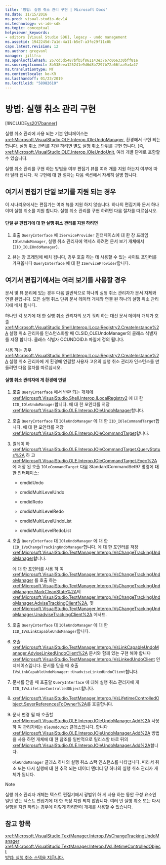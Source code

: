```yaml
---
title: '방법: 실행 취소 관리 구현 | Microsoft Docs'
ms.date: 11/15/2016
ms.prod: visual-studio-dev14
ms.technology: vs-ide-sdk
ms.topic: conceptual
helpviewer_keywords:
- editors [Visual Studio SDK], legacy - undo management
ms.assetid: 1942245d-7a1d-4a11-b5e7-a3fe29f11c0b
caps.latest.revision: 12
ms.author: gregvanl
manager: jillfra
ms.openlocfilehash: 267cd5d5487bfb5f861143e3767c066330bff81e
ms.sourcegitcommit: 8b538eea125241e9d6d8b7297b72a66faa9a4a47
ms.translationtype: MT
ms.contentlocale: ko-KR
ms.lasthandoff: 01/23/2019
ms.locfileid: "58982610"
---
```

# <a name="how-to-implement-undo-management"></a>방법: 실행 취소 관리 구현
[!INCLUDE[vs2017banner](../includes/vs2017banner.md)]

실행 취소 관리에 사용 되는 기본 인터페이스는 <xref:Microsoft.VisualStudio.OLE.Interop.IOleUndoManager>, 환경에서 구현 되는 합니다. 실행 취소 관리를 지원 하려면 별도 실행 취소 단위를 구현 합니다. (즉, <xref:Microsoft.VisualStudio.OLE.Interop.IOleUndoUnit>, 여러 개별 단계로 포함할 수 있습니다.  
  
 실행 취소 관리를 구현 하는 방법을 여부 편집기 뷰를 여러 개를 지원 하는지 여부에 따라 달라 집니다. 각 구현에 대 한 절차는 다음 섹션에서 자세히 설명 합니다.  
  
## <a name="cases-where-an-editor-supports-a-single-view"></a>여기서 편집기 단일 보기를 지원 되는 경우  
 이 시나리오에서는 편집기는 여러 뷰를 지원 하지 않습니다. 하나의 편집기와 문서 하나 이며 실행 취소를 지원 합니다. 실행 취소 관리를 구현 하려면 다음 절차를 따르십시오.  
  
#### <a name="to-support-undo-management-for-a-single-view-editor"></a>단일 뷰 편집기에 대 한 실행 취소 관리를 지원 하려면  
  
1.  호출 `QueryInterface` 에 `IServiceProvider` 인터페이스에 대 한 창 프레임 `IOleUndoManager`, 실행 취소 관리자에 액세스 하려면 문서 보기 개체에서 (`IID_IOLEUndoManager`).  
  
2.  뷰는 창 프레임에 배치 됩니다, 경우 호출 하는 데 사용할 수 있는 사이트 포인터를 가져옵니다 `QueryInterface` 에 대 한 `IServiceProvider`합니다.  
  
## <a name="cases-where-an-editor-supports-multiple-views"></a>여기서 편집기에서는 여러 보기를 사용할 경우  
 문서 및 뷰 분리에 있는 경우 다음 일반적으로 하나의 실행 취소 관리자가 문서 자체와 연결 된입니다. 모든 실행 취소 단위 문서 데이터 개체와 연결 된 하나의 실행 취소 관리자에 배치 됩니다.  
  
 하나인 각 보기에 대 한 실행 취소 관리자의 보기 쿼리 하는 대신 문서 데이터 개체가 호출 <xref:Microsoft.VisualStudio.Shell.Interop.ILocalRegistry2.CreateInstance%2A> 실행 취소 관리자를 인스턴스화할 때 CLSID_OLEUndoManager의 클래스 식별자를 지정 합니다. 클래스 식별자 OCUNDOID.h 파일에 정의 됩니다.  
  
 사용 하는 경우 <xref:Microsoft.VisualStudio.Shell.Interop.ILocalRegistry2.CreateInstance%2A> 실행 취소 관리자에 게 환경에 연결할 사용자 고유의 실행 취소 관리자 인스턴스를 만들려면 다음 절차를 따르십시오.  
  
#### <a name="to-hook-your-undo-manager-into-the-environment"></a>실행 취소 관리자에 게 환경에 연결  
  
1. 호출 `QueryInterface` 에서 반환 되는 개체에 <xref:Microsoft.VisualStudio.Shell.Interop.ILocalRegistry2> 에 대 한 `IID_IOleUndoManager`합니다. 에 대 한 포인터를 저장 <xref:Microsoft.VisualStudio.OLE.Interop.IOleUndoManager>합니다.  
  
2. 호출 `QueryInterface` 대 `IOleUndoManager` 에 대 한 `IID_IOleCommandTarget`합니다. 에 대 한 포인터를 저장 <xref:Microsoft.VisualStudio.OLE.Interop.IOleCommandTarget>합니다.  
  
3. 릴레이 하 <xref:Microsoft.VisualStudio.OLE.Interop.IOleCommandTarget.QueryStatus%2A> 하 고 <xref:Microsoft.VisualStudio.OLE.Interop.IOleCommandTarget.Exec%2A> 에 저장 된 호출 `IOleCommandTarget` 다음 StandardCommandSet97 명령에 대 한 인터페이스:  
  
   -   cmdidUndo  
  
   -   cmdidMultiLevelUndo  
  
   -   cmdidRedo  
  
   -   cmdidMultiLevelRedo  
  
   -   cmdidMultiLevelUndoList  
  
   -   cmdidMultiLevelRedoList  
  
4. 호출 `QueryInterface` 대 `IOleUndoManager` 에 대 한 `IID_IVsChangeTrackingUndoManager`합니다. 에 대 한 포인터를 저장 <xref:Microsoft.VisualStudio.TextManager.Interop.IVsChangeTrackingUndoManager>합니다.  
  
    에 대 한 포인터를 사용 하 여 <xref:Microsoft.VisualStudio.TextManager.Interop.IVsChangeTrackingUndoManager> 를 호출 하는 <xref:Microsoft.VisualStudio.TextManager.Interop.IVsChangeTrackingUndoManager.MarkCleanState%2A>의 <xref:Microsoft.VisualStudio.TextManager.Interop.IVsChangeTrackingUndoManager.AdviseTrackingClient%2A>, 및 <xref:Microsoft.VisualStudio.TextManager.Interop.IVsChangeTrackingUndoManager.UnadviseTrackingClient%2A> 메서드.  
  
5. 호출 `QueryInterface` 대 `IOleUndoManager` 에 대 한 `IID_IVsLinkCapableUndoManager`합니다.  
  
6. 호출 <xref:Microsoft.VisualStudio.TextManager.Interop.IVsLinkCapableUndoManager.AdviseLinkedUndoClient%2A> 문서와 함께 있는 구현 해야 합니다 <xref:Microsoft.VisualStudio.TextManager.Interop.IVsLinkedUndoClient> 인터페이스입니다. 문서를 닫을 때 호출 `IVsLinkCapableUndoManager::UnadviseLinkedUndoClient`합니다.  
  
7. 문서를 닫을 때 호출할 `QueryInterface` 에 대해 실행 취소 관리자에 게 `IID_IVsLifetimeControlledObject`합니다.  
  
8. <xref:Microsoft.VisualStudio.TextManager.Interop.IVsLifetimeControlledObject.SeverReferencesToOwner%2A>를 호출합니다.  
  
9. 문서 변경 될 때 호출할 <xref:Microsoft.VisualStudio.OLE.Interop.IOleUndoManager.Add%2A> 사용 하 여 관리자에는 `OleUndoUnit` 클래스입니다. 합니다 <xref:Microsoft.VisualStudio.OLE.Interop.IOleUndoManager.Add%2A> 방법을 사용 하면 개체에 대 한 참조를 일반적으로 릴리스할 바로 뒤의 <xref:Microsoft.VisualStudio.OLE.Interop.IOleUndoManager.Add%2A>합니다.  
  
   `OleUndoManager` 클래스 하나의 실행 취소 스택 인스턴스를 나타냅니다. 따라서 취소 또는 다시 실행에 대 한 추적 되는 데이터 엔터티 당 하나의 실행 취소 관리자 개체가 됩니다.  
  
> [!NOTE]
>  실행 취소 관리자 개체는 텍스트 편집기에서 광범위 하 게 사용 하는 동안 구성 요소인 일반 있는 텍스트 편집기에 대 한 특정 지원 되지 않습니다. 여러 번 실행 취소 또는 다시 실행을 지원 하려는 경우에 이렇게 하려면이 개체를 사용할 수 있습니다.  
  
## <a name="see-also"></a>참고 항목  
 <xref:Microsoft.VisualStudio.TextManager.Interop.IVsChangeTrackingUndoManager>   
 <xref:Microsoft.VisualStudio.TextManager.Interop.IVsLifetimeControlledObject>   
 [방법: 실행 취소 스택을 지웁니다.](../extensibility/how-to-clear-the-undo-stack.md)
